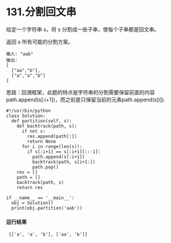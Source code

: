 # 131.分割回文串
给定一个字符串 s，将 s 分割成一些子串，使每个子串都是回文串。

返回 s 所有可能的分割方案。

    输入: "aab"
    输出:
    [
      ["aa","b"],
      ["a","a","b"]
    ]

思路：回溯框架，此题的特点是字符串的分割需要保留前面的内容path.append(s[:i+1])，而之前是只保留当前的元素path.append(s[i]).

    #!/usr/bin/python
    class Solution:
      def partition(self, s):
        def backtrack(path, s):
          if not s:
            res.append(path[:])
            return None
          for i in range(len(s)):
            if s[:i+1] == s[:i+1][::-1]:
              path.append(s[:i+1])
              backtrack(path, s[i+1:])
              path.pop()
        res = []
        path = []
        backtrack(path, s)
        return res

    if __name__ == '__main__':
      obj = Solution()
      print(obj.partition('aab'))
 
 #### 运行结果
     [['a', 'a', 'b'], ['aa', 'b']]
